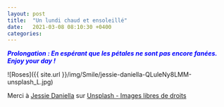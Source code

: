 ```yaml
---
layout: post
title:  "Un lundi chaud et ensoleillé"
date:   2021-03-08 08:10:30 +0400
categories: 
---
```


<span style="color: blue">***Prolongation : En espérant que les pétales ne sont pas encore fanées. Enjoy your day !***</span>

![Roses]({{ site.url }}/img/Smile/jessie-daniella-QLuleNy8LMM-unsplash_L.jpg)

<span>Merci à <a href="https://unsplash.com/@jessiedaniella?utm_source=unsplash&amp;utm_medium=referral&amp;utm_content=creditCopyText" target="_blank" >Jessie Daniella</a> sur <a href="https://unsplash.com/" target="_blank">Unsplash - Images libres de droits</a></span>